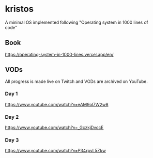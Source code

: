 # kristos
A minimal OS implemented following "Operating system in 1000 lines of code"


## Book
https://operating-system-in-1000-lines.vercel.app/en/


## VODs
All progress is made live on Twitch and VODs are archived on YouTube.

### Day 1
https://www.youtube.com/watch?v=eAM9ol7W2w8

### Day 2
https://www.youtube.com/watch?v=_GczkjDvccE

### Day 3
https://www.youtube.com/watch?v=P34rpvL5Zkw
